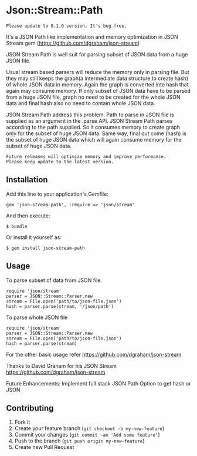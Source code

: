 # Json::Stream::Path

    Please update to 0.1.0 version. It's bug free.

It's a JSON Path like implementation and memory optimization in JSON Stream gem (https://github.com/dgraham/json-stream)

JSON Stream Path is well suit for parsing subset of JSON data from a huge JSON file.

Usual stream based parsers will reduce the memory only in parsing file. But they may still keeps the graph(a intermediate data structure to create hash) of whole JSON data in memory. Again the graph is converted into hash that again may consume memory. If only subset of JSON data have to be parsed from a huge JSON file, graph no need to be created for the whole JSON data and final hash also no need to contain whole JSON data.

JSON Stream Path address this problem. Path to parse in JSON file is supplied as an argument in the .parse API. JSON Stream Path parses according to the path supplied. So it consumes memory to create graph only for the subset of huge JSON data. Same way, final out come (hash) is the subset of huge JSON data which will again consume memory for the subset of huge JSON data.

    Future releases will optimize memory and improve performance.
    Please keep update to the latest version.


## Installation

Add this line to your application's Gemfile:

    gem 'json-stream-path', :require => 'json/stream'

And then execute:

    $ bundle

Or install it yourself as:

    $ gem install json-stream-path

## Usage

To parse subset of data from JSON file.

    require 'json/stream'
    parser = JSON::Stream::Parser.new
    stream = File.open('path/to/json-file.json')
    hash = parser.parse(stream, '/json/path')


To parse whole JSON file

    require 'json/stream'
    parser = JSON::Stream::Parser.new
    stream = File.open('path/to/json-file.json')
    hash = parser.parse(stream)

For the other basic usage refer https://github.com/dgraham/json-stream

Thanks to David Graham for his JSON Stream https://github.com/dgraham/json-stream

Future Enhancements:
    Implement full stack JSON Path
    Option to get hash or JSON

## Contributing

1. Fork it
2. Create your feature branch (`git checkout -b my-new-feature`)
3. Commit your changes (`git commit -am 'Add some feature'`)
4. Push to the branch (`git push origin my-new-feature`)
5. Create new Pull Request
